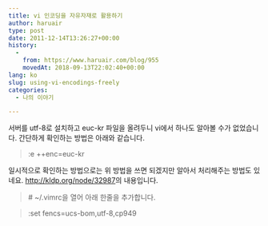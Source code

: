 ```yaml
---
title: vi 인코딩을 자유자재로 활용하기
author: haruair
type: post
date: 2011-12-14T13:26:27+00:00
history:
  - 
    from: https://www.haruair.com/blog/955
    movedAt: 2018-09-13T22:02:40+00:00
lang: ko
slug: using-vi-encodings-freely
categories:
  - 나의 이야기

---
```

서버를 utf-8로 설치하고 euc-kr 파일을 올려두니 vi에서 하나도 알아볼 수가 없었습니다. 간단하게 확인하는 방법은 아래와 같습니다.

> :e ++enc=euc-kr

일시적으로 확인하는 방법으로는 위 방법을 쓰면 되겠지만 알아서 처리해주는 방법도 있네요. <http://kldp.org/node/32987>의 내용입니다.

> \# ~/.vimrc을 열어 아래 한줄을 추가합니다.
  
> :set fencs=ucs-bom,utf-8,cp949